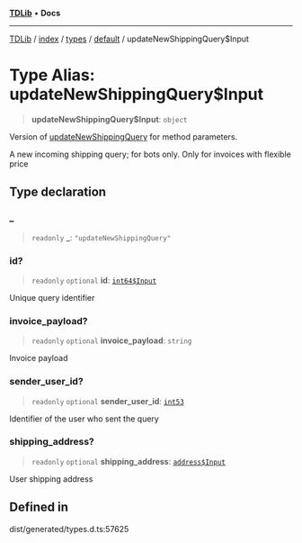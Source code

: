 [**TDLib**](../../../../../../README.md) • **Docs**

***

[TDLib](../../../../../../modules.md) / [index](../../../../../README.md) / [types](../../../README.md) / [default](../README.md) / updateNewShippingQuery$Input

# Type Alias: updateNewShippingQuery$Input

> **updateNewShippingQuery$Input**: `object`

Version of [updateNewShippingQuery](updateNewShippingQuery.md) for method parameters.

A new incoming shipping query; for bots only. Only for invoices with flexible price

## Type declaration

### \_

> `readonly` **\_**: `"updateNewShippingQuery"`

### id?

> `readonly` `optional` **id**: [`int64$Input`](int64$Input-1.md)

Unique query identifier

### invoice\_payload?

> `readonly` `optional` **invoice\_payload**: `string`

Invoice payload

### sender\_user\_id?

> `readonly` `optional` **sender\_user\_id**: [`int53`](int53-1.md)

Identifier of the user who sent the query

### shipping\_address?

> `readonly` `optional` **shipping\_address**: [`address$Input`](address$Input-1.md)

User shipping address

## Defined in

dist/generated/types.d.ts:57625
